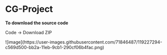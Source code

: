 # CG-Project

<strong><p>To download the source code</p></strong>
<p>Code &rarr; Download ZIP</p>
![image](https://user-images.githubusercontent.com/71846487/119227294-c569d500-bb2a-11eb-9cb1-290cf06b4fac.png)
